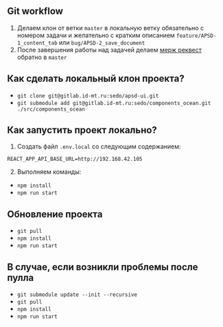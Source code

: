 ## Git workflow
1. Делаем клон от ветки `master` в локальную ветку обязательно с номером задачи и желательно с кратким описанием 
`feature/APSD-1_content_tab` или `bug/APSD-2_save_document`
2. После завершения работы над задачей делаем [мерж реквест](http://gitlab.id-mt.ru/sedo/apsd-ui/merge_requests/new) обратно в `master`

## Как сделать локальный клон проекта?
* `git clone git@gitlab.id-mt.ru:sedo/apsd-ui.git`
* `git submodule add git@gitlab.id-mt.ru:sedo/components_ocean.git ./src/components_ocean`


## Как запустить проект локально?
1. Создать файл `.env.local` со следующим содержанием:
```
REACT_APP_API_BASE_URL=http://192.168.42.105
```
2. Выполняем команды:
* `npm install`
* `npm run start`

## Обновление проекта
* `git pull`
* `npm install`
* `npm run start`

## В случае, если возникли проблемы после пулла
* `git submodule update --init --recursive`
* `git pull`
* `npm install`
* `npm run start`
